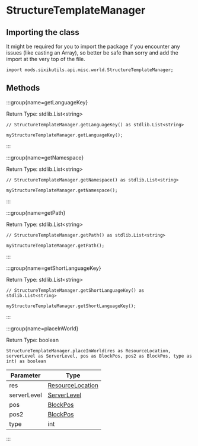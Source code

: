 # StructureTemplateManager

## Importing the class

It might be required for you to import the package if you encounter any issues (like casting an Array), so better be safe than sorry and add the import at the very top of the file.
```zenscript
import mods.sixikutils.api.misc.world.StructureTemplateManager;
```


## Methods

:::group{name=getLanguageKey}

Return Type: stdlib.List&lt;string&gt;

```zenscript
// StructureTemplateManager.getLanguageKey() as stdlib.List<string>

myStructureTemplateManager.getLanguageKey();
```

:::

:::group{name=getNamespace}

Return Type: stdlib.List&lt;string&gt;

```zenscript
// StructureTemplateManager.getNamespace() as stdlib.List<string>

myStructureTemplateManager.getNamespace();
```

:::

:::group{name=getPath}

Return Type: stdlib.List&lt;string&gt;

```zenscript
// StructureTemplateManager.getPath() as stdlib.List<string>

myStructureTemplateManager.getPath();
```

:::

:::group{name=getShortLanguageKey}

Return Type: stdlib.List&lt;string&gt;

```zenscript
// StructureTemplateManager.getShortLanguageKey() as stdlib.List<string>

myStructureTemplateManager.getShortLanguageKey();
```

:::

:::group{name=placeInWorld}

Return Type: boolean

```zenscript
StructureTemplateManager.placeInWorld(res as ResourceLocation, serverLevel as ServerLevel, pos as BlockPos, pos2 as BlockPos, type as int) as boolean
```

|  Parameter  |                            Type                            |
|-------------|------------------------------------------------------------|
| res         | [ResourceLocation](/vanilla/api/resource/ResourceLocation) |
| serverLevel | [ServerLevel](/mods/sixikutils/utils/world/ServerLevel)    |
| pos         | [BlockPos](/vanilla/api/util/math/BlockPos)                |
| pos2        | [BlockPos](/vanilla/api/util/math/BlockPos)                |
| type        | int                                                        |


:::


